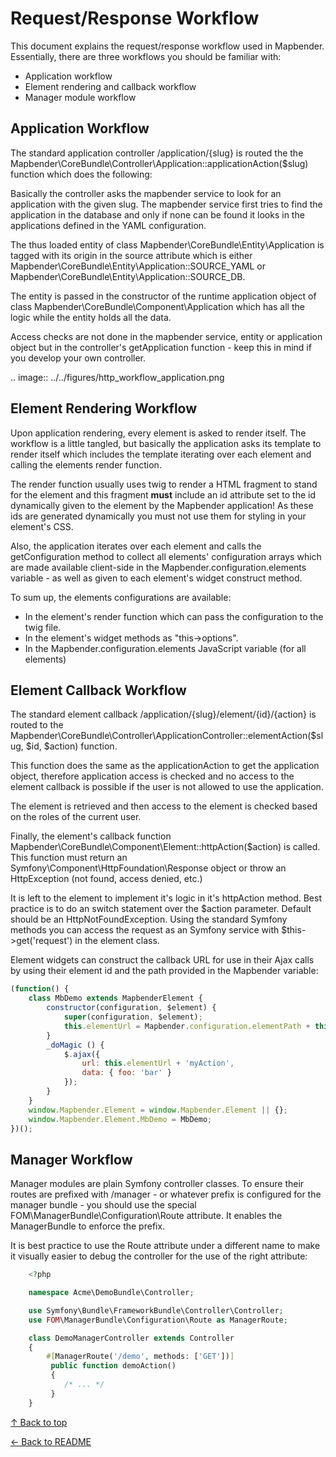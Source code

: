 # Request/Response Workflow

This document explains the request/response workflow used in Mapbender.
Essentially, there are three workflows you should be familiar with:

* Application workflow
* Element rendering and callback workflow
* Manager module workflow

## Application Workflow

The standard application controller /application/{slug} is routed the the
Mapbender\\CoreBundle\\Controller\\Application::applicationAction($slug) function
which does the following:

Basically the controller asks the mapbender service to look for an application
with the given slug. The mapbender service first tries to find the application
in the database and only if none can be found it looks in the applications
defined in the YAML configuration.

The thus loaded entity of class Mapbender\\CoreBundle\\Entity\\Application is
tagged with its origin in the source attribute which is either
Mapbender\\CoreBundle\\Entity\\Application::SOURCE_YAML or
Mapbender\\CoreBundle\\Entity\\Application::SOURCE_DB.

The entity is passed in the constructor of the runtime application object
of class Mapbender\\CoreBundle\\Component\\Application which has all the logic
while the entity holds all the data.

Access checks are not done in the mapbender service, entity or application
object but in the controller's getApplication function - keep this in mind if you
develop your own controller.

.. image:: ../../figures/http_workflow_application.png

## Element Rendering Workflow

Upon application rendering, every element is asked to render itself. The workflow
is a little tangled, but basically the application asks its template to render
itself which includes the template iterating over each element and calling the
elements render function.

The render function usually uses twig to render a HTML fragment to stand for the
element and this fragment **must** include an id attribute set to the id dynamically
given to the element by the Mapbender application! As these ids are generated
dynamically you must not use them for styling in your element's CSS.

Also, the application iterates over each element and calls the getConfiguration
method to collect all elements' configuration arrays which are made available
client-side in the Mapbender.configuration.elements variable - as well as given to
each element's widget construct method.

To sum up, the elements configurations are available:

* In the element's render function which can pass the configuration to the twig file.
* In the element's widget methods as "this->options".
* In the Mapbender.configuration.elements JavaScript variable (for all elements)

## Element Callback Workflow

The standard element callback /application/{slug}/element/{id}/{action} is
routed to the
Mapbender\\CoreBundle\\Controller\\ApplicationController::elementAction($slug, $id, $action)
function.

This function does the same as the applicationAction to get the application
object, therefore application access is checked and no access to the element
callback is possible if the user is not allowed to use the application.

The element is retrieved and then access to the element is checked based on
the roles of the current user.

Finally, the element's callback function
Mapbender\\CoreBundle\\Component\\Element::httpAction($action) is called. This
function must return an Symfony\\Component\\HttpFoundation\\Response object or
throw an HttpException (not found, access denied, etc.)

It is left to the element to implement it's logic in it's httpAction method.
Best practice is to do an switch statement over the $action parameter. Default
should be an HttpNotFoundException. Using the standard Symfony methods you can
access the request as an Symfony service with $this->get('request') in the
element class.

Element widgets can construct the callback URL for use in their Ajax calls
by using their element id and the path provided in the Mapbender variable:

```javascript
(function() {
    class MbDemo extends MapbenderElement {
        constructor(configuration, $element) {
            super(configuration, $element);
            this.elementUrl = Mapbender.configuration.elementPath + this.$element.attr('id') + '/';
        }
        _doMagic () {
            $.ajax({
                url: this.elementUrl + 'myAction',
                data: { foo: 'bar' }
            });
        }
    }
    window.Mapbender.Element = window.Mapbender.Element || {};
    window.Mapbender.Element.MbDemo = MbDemo;
})();
```

## Manager Workflow

Manager modules are plain Symfony controller classes. To ensure their routes
are prefixed with /manager - or whatever prefix is configured for the manager
bundle - you should use the special FOM\\ManagerBundle\\Configuration\\Route attribute.
It enables the ManagerBundle to enforce the prefix.

It is best practice to use the Route attribute under a different name to make
it visually easier to debug the controller for the use of the right attribute:

```php
    <?php

    namespace Acme\DemoBundle\Controller;

    use Symfony\Bundle\FrameworkBundle\Controller\Controller;
    use FOM\ManagerBundle\Configuration\Route as ManagerRoute;

    class DemoManagerController extends Controller
    {
        #[ManagerRoute('/demo', methods: ['GET'])]
         public function demoAction()
         {
            /* ... */
         }
    }
```

[↑ Back to top](#requestresponse-workflow)

[← Back to README](../README.md)

